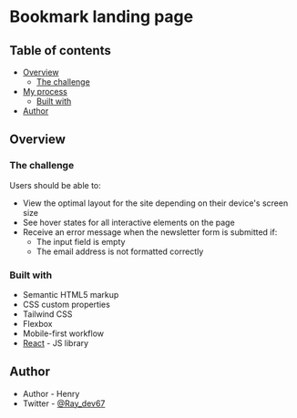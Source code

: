 # Bookmark landing page

## Table of contents

- [Overview](#overview)
  - [The challenge](#the-challenge)
- [My process](#my-process)
  - [Built with](#built-with)
- [Author](#author)

## Overview

### The challenge

Users should be able to:

- View the optimal layout for the site depending on their device's screen size
- See hover states for all interactive elements on the page
- Receive an error message when the newsletter form is submitted if:
  - The input field is empty
  - The email address is not formatted correctly

### Built with

- Semantic HTML5 markup
- CSS custom properties
- Tailwind CSS
- Flexbox
- Mobile-first workflow
- [React](https://reactjs.org/) - JS library


## Author

- Author - Henry 
- Twitter - [@Ray_dev67](https://www.twitter.com/Ray_dev67)
